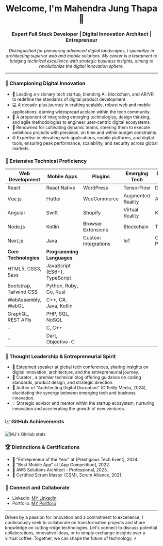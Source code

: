 <h1 align="center">Welcome, I'm Mahendra Jung Thapa 👋</h1>

<h3 align="center">Expert Full Stack Developer | Digital Innovation Architect | Entrepreneur </h3>

<p align="center">
<em>
Distinguished for pioneering advanced digital landscapes, I specialize in architecting superior web and mobile solutions. My career is a testament to bridging technical excellence with strategic business insights, aiming to revolutionize the digital innovation sphere.
</em>
</p>

---

### 🚀 Championing Digital Innovation

- 🔭 Leading a visionary tech startup, blending AI, blockchain, and AR/VR to redefine the standards of digital product development.
- 💻 A decade-plus journey in crafting scalable, robust web and mobile applications, earning widespread acclaim within the tech community.
- 🧠 A proponent of integrating emerging technologies, design thinking, and agile methodologies to engineer user-centric digital ecosystems.
- 👥 Renowned for cultivating dynamic teams, steering them to execute ambitious projects with precision, on time and within budget constraints.
- 🌐 Expertise in elevating web applications, mobile platforms, and digital tools, ensuring peak performance, scalability, and security across global markets.

### 🔬 Extensive Technical Proficiency

| Web Development | Mobile Apps | Plugins | Emerging Tech | DevOps & Cloud | Other Tools |
| --------------- | ----------- | ------- | ------------- | -------------- | ----------- |
| React | React Native | WordPress | TensorFlow | Docker | Git |
| Vue.js | Flutter | WooCommerce | Augmented Reality | AWS | GitHub Actions |
| Angular | Swift | Shopify | Virtual Reality | Kubernetes | Jira |
| Node.js | Kotlin | Browser Extensions | Blockchain | Terraform | Agile Methodologies |
| Next.js | Java | Custom Integrations | IoT | CI/CD Pipelines | Figma |
| **Core Technologies** | **Programming Languages** |
| HTML5, CSS3, Sass | JavaScript (ES6+), TypeScript |
| Bootstrap, Tailwind CSS | Python, Ruby, Go, Rust |
| WebAssembly, WebGL | C++, C#, Java, Kotlin |
| GraphQL, REST APIs | PHP, SQL, NoSQL |
| - | C, C++ |
| - | Dart, Objective-C |

### 🌟 Thought Leadership & Entrepreneurial Spirit

- 🎤 Esteemed speaker at global tech conferences, sharing insights on digital innovation, architecture, and the entrepreneurial journey.
- 📝 Curator , a premier technical blog offering guidance on coding standards, product design, and strategic direction.
- 📖 Author of "Architecting Digital Disruption" (O'Reilly Media, 2024), elucidating the synergy between emerging tech and business innovation.
- 💡 Strategic advisor and mentor within the startup ecosystem, nurturing innovation and accelerating the growth of new ventures.

### 📈 GitHub Achievements

![MJ's GitHub stats](https://github-readme-stats.vercel.app/api?username=mahendrajungthapa&show_icons=true&theme=radical)

### 🏆 Distinctions & Certifications

- 🥇 "Entrepreneur of the Year" at [Prestigious Tech Event], 2024.
- 🏅 "Best Mobile App" at [App Competition], 2022.
- 📜 AWS Solutions Architect - Professional, 2023.
- 📜 Certified Scrum Master (CSM), Scrum Alliance, 2021.

### 🤝 Connect and Collaborate

- LinkedIn: [MY LinkedIn](https://www.linkedin.com/in/mahendra-jung-t-a19496119/)
- Portfolio: [MY Portfolio ](https://mahendrathapa.com.np)

---

Driven by a passion for innovation and a commitment to excellence, I continuously seek to collaborate on transformative projects and share knowledge on cutting-edge technologies. Let's connect to discuss potential collaborations, innovative ideas, or to simply exchange insights over a virtual coffee. Together, we can shape the future of technology. ⚡
